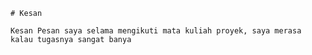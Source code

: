 	# Kesan 

	Kesan Pesan saya selama mengikuti mata kuliah proyek, saya merasa kalau tugasnya sangat banya